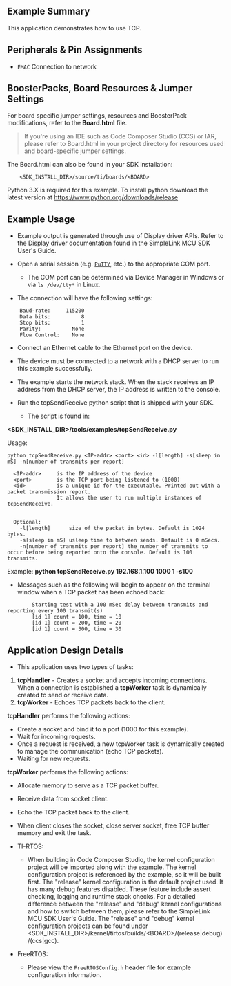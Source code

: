 ## Example Summary

This application demonstrates how to use TCP.

## Peripherals & Pin Assignments

* `EMAC`      Connection to network

## BoosterPacks, Board Resources & Jumper Settings

For board specific jumper settings, resources and BoosterPack modifications,
refer to the __Board.html__ file.

> If you're using an IDE such as Code Composer Studio (CCS) or IAR, please
refer to Board.html in your project directory for resources used and
board-specific jumper settings.

The Board.html can also be found in your SDK installation:

        <SDK_INSTALL_DIR>/source/ti/boards/<BOARD>

Python 3.X is required for this example. To install python download the latest
version at https://www.python.org/downloads/release

## Example Usage

* Example output is generated through use of Display driver APIs. Refer to the
Display driver documentation found in the SimpleLink MCU SDK User's Guide.

* Open a serial session (e.g. [`PuTTY`](http://www.putty.org/ "PuTTY's
Homepage"), etc.) to the appropriate COM port.
    * The COM port can be determined via Device Manager in Windows or via
`ls /dev/tty*` in Linux.

* The connection will have the following settings:
```
    Baud-rate:     115200
    Data bits:          8
    Stop bits:          1
    Parity:          None
    Flow Control:    None
```

* Connect an Ethernet cable to the Ethernet port on the device.

* The device must be connected to a network with a DHCP server to run this
example successfully.

* The example starts the network stack. When the stack
receives an IP address from the DHCP server, the IP address is written to the
console.

* Run the tcpSendReceive python script that is shipped with your SDK.
    * The script is found in:

**&lt;SDK_INSTALL_DIR&gt;/tools/examples/tcpSendReceive.py**

Usage:

```
python tcpSendReceive.py <IP-addr> <port> <id> -l[length] -s[sleep in mS] -n[number of transmits per report]

  <IP-addr>     is the IP address of the device
  <port>        is the TCP port being listened to (1000)
  <id>          is a unique id for the executable. Printed out with a packet transmission report.
                It allows the user to run multiple instances of tcpSendReceive.


  Optional:
    -l[length]      size of the packet in bytes. Default is 1024 bytes.
    -s[sleep in mS] usleep time to between sends. Default is 0 mSecs.
    -n[number of transmits per report] the number of transmits to occur before being reported onto the console. Default is 100 transmits.
```

  Example:
        **python tcpSendReceive.py 192.168.1.100 1000 1 -s100**

* Messages such as the following will begin to appear on the terminal window when a TCP packet has been echoed back:
```
        Starting test with a 100 mSec delay between transmits and reporting every 100 transmit(s)
        [id 1] count = 100, time = 10
        [id 1] count = 200, time = 20
        [id 1] count = 300, time = 30
```

## Application Design Details

* This application uses two types of tasks:

1. **tcpHandler** - Creates a socket and accepts incoming connections.  When a
                  connection is established a **tcpWorker** task is dynamically
                  created to send or receive data.
2. **tcpWorker**  - Echoes TCP packets back to the client.

**tcpHandler** performs the following actions:
   * Create a socket and bind it to a port (1000 for this example).
   * Wait for incoming requests.
   * Once a request is received, a new tcpWorker task is dynamically created to
     manage the communication (echo TCP packets).
   * Waiting for new requests.

**tcpWorker** performs the following actions:
   * Allocate memory to serve as a TCP packet buffer.
   * Receive data from socket client.
   * Echo the TCP packet back to the client.
   * When client closes the socket, close server socket, free TCP buffer memory
     and exit the task.

* TI-RTOS:

    * When building in Code Composer Studio, the kernel configuration project will
be imported along with the example. The kernel configuration project is
referenced by the example, so it will be built first. The "release" kernel
configuration is the default project used. It has many debug features disabled.
These feature include assert checking, logging and runtime stack checks. For a
detailed difference between the "release" and "debug" kernel configurations and
how to switch between them, please refer to the SimpleLink MCU SDK User's
Guide. The "release" and "debug" kernel configuration projects can be found
under &lt;SDK_INSTALL_DIR&gt;/kernel/tirtos/builds/&lt;BOARD&gt;/(release|debug)/(ccs|gcc).

* FreeRTOS:

    * Please view the `FreeRTOSConfig.h` header file for example configuration
information.

